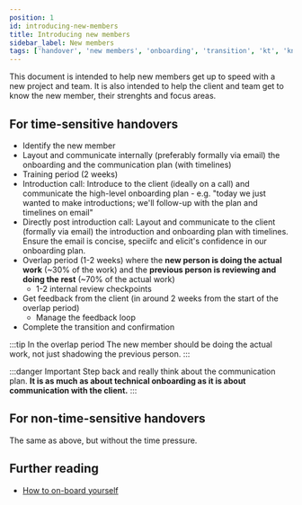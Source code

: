 ```yaml
---
position: 1
id: introducing-new-members
title: Introducing new members
sidebar_label: New members
tags: ['handover', 'new members', 'onboarding', 'transition', 'kt', 'knowledge transfer']
---
```


This document is intended to help new members get up to speed with a new project and team. It is also intended to help the client and team get to know the new member, their strenghts and focus areas.

## For time-sensitive handovers

- Identify the new member
- Layout and communicate internally (preferably formally via email) the onboarding and the communication plan (with timelines)
- Training period (2 weeks)
- Introduction call: Introduce to the client (ideally on a call) and communicate the high-level onboarding plan - e.g. "today we just wanted to make introductions; we'll follow-up with the plan and timelines on email"
- Directly post introduction call: Layout and communicate to the client (formally via email) the introduction and onboarding plan with timelines. Ensure the email is concise, speciifc and elicit's confidence in our onboarding plan.
- Overlap period (1-2 weeks) where the **new person is doing the actual work** (~30% of the work) and the **previous person is reviewing and doing the rest** (~70% of the actual work)
  - 1-2 internal review checkpoints
- Get feedback from the client (in around 2 weeks from the start of the overlap period)
  - Manage the feedback loop
- Complete the transition and confirmation

:::tip In the overlap period
The new member should be doing the actual work, not just shadowing the previous person.
:::

:::danger Important
Step back and really think about the communication plan. **It is as much as about technical onboarding as it is about communication with the client.**
:::

## For non-time-sensitive handovers

The same as above, but without the time pressure.

## Further reading

- [How to on-board yourself](/docs/playbook/onboardyourself.md)
